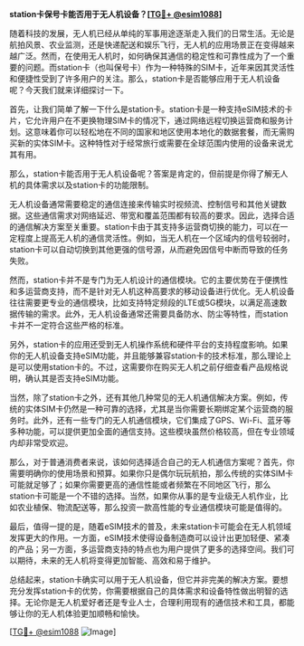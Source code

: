 **station卡保号卡能否用于无人机设备？[[TG💪+ @esim1088](https://t.me/s/esim1088)]**

随着科技的发展，无人机已经从单纯的军事用途逐渐走入我们的日常生活。无论是航拍风景、农业监测，还是快递配送和娱乐飞行，无人机的应用场景正在变得越来越广泛。然而，在使用无人机时，如何确保其通信的稳定性和可靠性成为了一个重要的问题。而station卡（也叫保号卡）作为一种特殊的SIM卡，近年来因其灵活性和便捷性受到了许多用户的关注。那么，station卡是否能够应用于无人机设备呢？今天我们就来详细探讨一下。

首先，让我们简单了解一下什么是station卡。station卡是一种支持eSIM技术的卡片，它允许用户在不更换物理SIM卡的情况下，通过网络远程切换运营商和服务计划。这意味着你可以轻松地在不同的国家和地区使用本地化的数据套餐，而无需购买新的实体SIM卡。这种特性对于经常旅行或需要在全球范围内使用的设备来说尤其有用。

那么，station卡能否用于无人机设备呢？答案是肯定的，但前提是你得了解无人机的具体需求以及station卡的功能限制。

无人机设备通常需要稳定的通信连接来传输实时视频流、控制信号和其他关键数据。这些通信需求对网络延迟、带宽和覆盖范围都有较高的要求。因此，选择合适的通信解决方案至关重要。station卡由于其支持多运营商切换的能力，可以在一定程度上提高无人机的通信灵活性。例如，当无人机在一个区域内的信号较弱时，station卡可以自动切换到其他更强的信号源，从而避免因信号中断而导致的任务失败。

然而，station卡并不是专门为无人机设计的通信模块。它的主要优势在于便携性和多运营商支持，而不是针对无人机这种高要求的移动设备进行优化。无人机设备往往需要更专业的通信模块，比如支持特定频段的LTE或5G模块，以满足高速数据传输的需求。此外，无人机设备通常还需要具备防水、防尘等特性，而station卡并不一定符合这些严格的标准。

另外，station卡的应用还受到无人机操作系统和硬件平台的支持程度影响。如果你的无人机设备支持eSIM功能，并且能够兼容station卡的技术标准，那么理论上是可以使用station卡的。不过，这需要你在购买无人机之前仔细查看产品规格说明，确认其是否支持eSIM功能。

当然，除了station卡之外，还有其他几种常见的无人机通信解决方案。例如，传统的实体SIM卡仍然是一种可靠的选择，尤其是当你需要长期绑定某个运营商的服务时。此外，还有一些专门的无人机通信模块，它们集成了GPS、Wi-Fi、蓝牙等多种功能，可以提供更加全面的通信支持。这些模块虽然价格较高，但在专业领域内却非常受欢迎。

那么，对于普通消费者来说，该如何选择适合自己的无人机通信方案呢？首先，你需要明确你的使用场景和预算。如果你只是偶尔玩玩航拍，那么传统的实体SIM卡可能就足够了；如果你需要更高的通信性能或者频繁在不同地区飞行，那么station卡可能是一个不错的选择。当然，如果你从事的是专业级无人机作业，比如农业植保、物流配送等，那么投资一款高性能的专业通信模块可能是值得的。

最后，值得一提的是，随着eSIM技术的普及，未来station卡可能会在无人机领域发挥更大的作用。一方面，eSIM技术使得设备制造商可以设计出更加轻便、紧凑的产品；另一方面，多运营商支持的特点也为用户提供了更多的选择空间。我们可以期待，未来的无人机将变得更加智能、高效和易于维护。

总结起来，station卡确实可以用于无人机设备，但它并非完美的解决方案。要想充分发挥station卡的优势，你需要根据自己的具体需求和设备特性做出明智的选择。无论你是无人机爱好者还是专业人士，合理利用现有的通信技术和工具，都能够让你的无人机体验更加顺畅和愉快。

[[TG💪+ @esim1088](https://t.me/s/esim1088) ![Image](https://i.postimg.cc/4NQfJmqS/Snipaste-2025-05-13-00-14-12.png)]